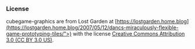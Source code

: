 ### License
cubegame-graphics are from Lost Garden at [https://lostgarden.home.blog](https://lostgarden.home.blog/2007/05/12/dancs-miraculously-flexible-game-prototyping-tiles/">) with the license [Creative Commons Attribution 3.0 (CC BY 3.0 US)](https://creativecommons.org/licenses/by/3.0/us/).

